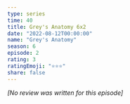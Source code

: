 ```yaml
---
type: series
time: 40
title: Grey's Anatomy 6x2
date: "2022-08-12T00:00:00"
name: "Grey's Anatomy"
season: 6
episode: 2
rating: 3
ratingEmoji: "⭐️⭐️⭐️"
share: false
---
```


*[No review was written for this episode]*